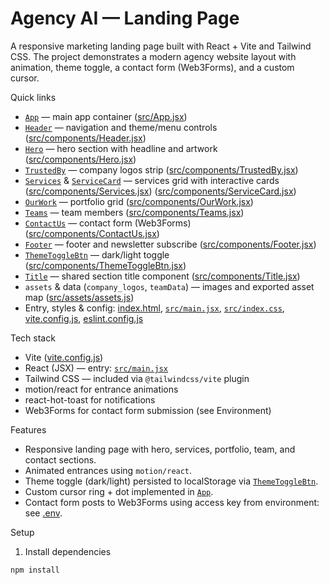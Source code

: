 # Agency AI — Landing Page

A responsive marketing landing page built with React + Vite and Tailwind CSS. The project demonstrates a modern agency website layout with animation, theme toggle, a contact form (Web3Forms), and a custom cursor.

Quick links

- [`App`](src/App.jsx) — main app container ([src/App.jsx](src/App.jsx))
- [`Header`](src/components/Header.jsx) — navigation and theme/menu controls ([src/components/Header.jsx](src/components/Header.jsx))
- [`Hero`](src/components/Hero.jsx) — hero section with headline and artwork ([src/components/Hero.jsx](src/components/Hero.jsx))
- [`TrustedBy`](src/components/TrustedBy.jsx) — company logos strip ([src/components/TrustedBy.jsx](src/components/TrustedBy.jsx))
- [`Services`](src/components/Services.jsx) & [`ServiceCard`](src/components/ServiceCard.jsx) — services grid with interactive cards ([src/components/Services.jsx](src/components/Services.jsx)) ([src/components/ServiceCard.jsx](src/components/ServiceCard.jsx))
- [`OurWork`](src/components/OurWork.jsx) — portfolio grid ([src/components/OurWork.jsx](src/components/OurWork.jsx))
- [`Teams`](src/components/Teams.jsx) — team members ([src/components/Teams.jsx](src/components/Teams.jsx))
- [`ContactUs`](src/components/ContactUs.jsx) — contact form (Web3Forms) ([src/components/ContactUs.jsx](src/components/ContactUs.jsx))
- [`Footer`](src/components/Footer.jsx) — footer and newsletter subscribe ([src/components/Footer.jsx](src/components/Footer.jsx))
- [`ThemeToggleBtn`](src/components/ThemeToggleBtn.jsx) — dark/light toggle ([src/components/ThemeToggleBtn.jsx](src/components/ThemeToggleBtn.jsx))
- [`Title`](src/components/Title.jsx) — shared section title component ([src/components/Title.jsx](src/components/Title.jsx))
- `assets` & data (`company_logos`, `teamData`) — images and exported asset map ([src/assets/assets.js](src/assets/assets.js))
- Entry, styles & config: [index.html](index.html), [`src/main.jsx`](src/main.jsx), [`src/index.css`](src/index.css), [vite.config.js](vite.config.js), [eslint.config.js](eslint.config.js)

Tech stack

- Vite ([vite.config.js](vite.config.js))
- React (JSX) — entry: [`src/main.jsx`](src/main.jsx)
- Tailwind CSS — included via `@tailwindcss/vite` plugin
- motion/react for entrance animations
- react-hot-toast for notifications
- Web3Forms for contact form submission (see Environment)

Features

- Responsive landing page with hero, services, portfolio, team, and contact sections.
- Animated entrances using `motion/react`.
- Theme toggle (dark/light) persisted to localStorage via [`ThemeToggleBtn`](src/components/ThemeToggleBtn.jsx).
- Custom cursor ring + dot implemented in [`App`](src/App.jsx).
- Contact form posts to Web3Forms using access key from environment: see [.env](.env).

Setup

1. Install dependencies

```sh
npm install
```
